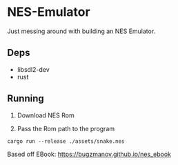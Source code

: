 # NES-Emulator

Just messing around with building an NES Emulator. 

## Deps

- libsdl2-dev
- rust

## Running 

1. Download NES Rom 

2. Pass the Rom path to the program

```
cargo run --release ./assets/snake.nes
```

Based off EBook: https://bugzmanov.github.io/nes_ebook
